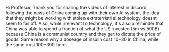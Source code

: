 Hi Proffesor, Thank you for sharing the videos of interest in discord, following the news of China coming up with their own AI system, the idea that they might be working with stolen extraterristrial technology doesnt seem to far off. Also, while irrelevant to technology, it's also a reminder that China was able to spend a fraction of what the US invested (5m vs 500B) because China is a communist country and they get to dictate the price of goods. Same reason why a doseage of insulin cost $10-$30 in China, while the same cost $100-$300 here. 
